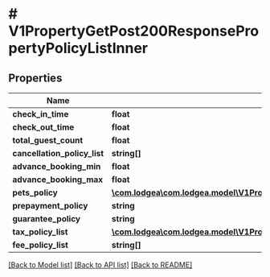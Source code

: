 # # V1PropertyGetPost200ResponsePropertyPolicyListInner

## Properties

Name | Type | Description | Notes
------------ | ------------- | ------------- | -------------
**check_in_time** | **float** |  | [optional]
**check_out_time** | **float** |  | [optional]
**total_guest_count** | **float** |  | [optional]
**cancellation_policy_list** | **string[]** |  | [optional]
**advance_booking_min** | **float** |  | [optional]
**advance_booking_max** | **float** |  | [optional]
**pets_policy** | [**\com.lodgea\com.lodgea.model\V1PropertyGetPost200ResponsePropertyPolicyListInnerPetsPolicy**](V1PropertyGetPost200ResponsePropertyPolicyListInnerPetsPolicy.md) |  | [optional]
**prepayment_policy** | **string** |  | [optional]
**guarantee_policy** | **string** |  | [optional]
**tax_policy_list** | [**\com.lodgea\com.lodgea.model\V1PropertyGetPost200ResponsePropertyPolicyListInnerTaxPolicyListInner[]**](V1PropertyGetPost200ResponsePropertyPolicyListInnerTaxPolicyListInner.md) |  | [optional]
**fee_policy_list** | **string[]** |  | [optional]

[[Back to Model list]](../../README.md#models) [[Back to API list]](../../README.md#endpoints) [[Back to README]](../../README.md)
